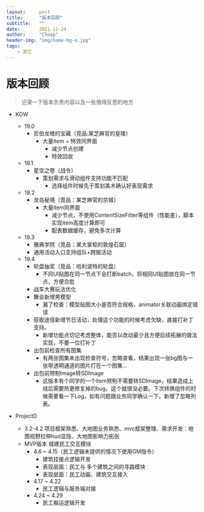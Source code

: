 ```yaml
---
layout:     post
title:      "版本回顾"
subtitle:   ""
date:       2021-11-24
author:     "CSoap"
header-img: "img/home-bg-o.jpg"
tags:
    - 其它
---
```


# 版本回顾
> 记录一下版本负责内容以及一些值得反思的地方

- KOW
    - 19.0
        - 尼伯龙根的宝藏（竞品:某芝麻官的皇陵）
            - 大量item + 特效同界面
                - 减少节点创建
                - 特效回收
    - 19.1
        - 星空之卷（战令）
            - 策划需求与滑动组件支持功能不匹配
                - 选择组件时候先于策划美术确认好表现需求
    - 19.2
        - 龙岛秘境（竞品：某芝麻官的京城）
            - 大量item同界面
                - 减少节点，不使用ContentSizeFitter等组件（性能差），脚本实现item高度计算即可
                - 配表数据缓存，避免多次计算
    - 19.3
        - 雅典学院（竞品：某大掌柜的敦煌石窟）
        - 通用活动入口支持组队+跨服活动
    - 19.4
        - 轮盘抽奖（竞品：哈利波特的轮盘）
            - 不同UI贴图在同一节点下会打断batch，将相同UI贴图放在同一节点，方便合批
        - 战车大赛玩法优化
        - 舞会新增男模型
            - 漏了检查：模型贴图大小是否符合规格，animator关联动画绑定错误
        - 获取途径新增节日活动，处理这个功能的时候考虑欠缺，直接打补丁支持。
            - 新增功能点切记考虑整体，能否以改动最少且方便后续拓展的做法实现，不要一位打补丁
        - 出包前检查所有图集
            - 有两张图集未出现检查符号，忽略查看，结果出现一张bg图与一张带透明通道的图片打在一个图集...
        - 出包前预制Image转SDImage
            - 这版本有个同学的一个item预制不需要转SDImage，结果造成上线后需要热更修复掉的bug，这个就很没必要。下次转换组件的时候需要看一下Log，如有问题跟业务同学确认一下。新增了忽略列表。

- ProjectD
    - 3.2-4.2 项目框架熟悉、大地图业务熟悉、mvc框架整理、需求开发：地图视野拉伸hud显隐、大地图影响力拓张
    - MVP版本  城建民工交互模块
        - 4.6 ~ 4.15（民工逻辑未提供的情况下使用GM指令）
            - 建筑挂接点逻辑开发
            - 表现层面：民工与 多个建筑之间的寻路模块
            - 表现层面：民工动画、建筑交互接入
        - 4.17 ~ 4.22
            - 民工逻辑与服务端对接
        - 4.24 ~ 4.29
            - 民工搬运逻辑开发